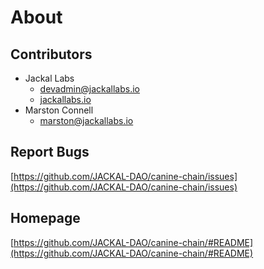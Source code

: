 # About

## Contributors
+ Jackal Labs
    + [devadmin@jackallabs.io](mailto:devadmin@jackallabs.io)
    + [jackallabs.io](jackallabs.io)
+ Marston Connell
    + [marston@jackallabs.io](mailto:marston@jackallabs.io)

## Report Bugs
[https://github.com/JACKAL-DAO/canine-chain/issues](https://github.com/JACKAL-DAO/canine-chain/issues)

## Homepage
[https://github.com/JACKAL-DAO/canine-chain/#README](https://github.com/JACKAL-DAO/canine-chain/#README)
